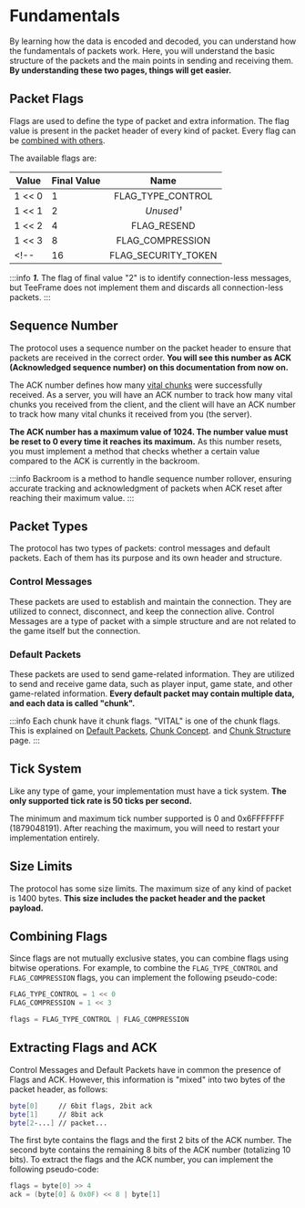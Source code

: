 # Fundamentals

By learning how the data is encoded and decoded, you can understand how the fundamentals of packets work. Here, you will understand the basic structure of the packets and the main points in sending and receiving them. **By understanding these two pages, things will get easier.**

## Packet Flags

Flags are used to define the type of packet and extra information. The flag value is present in the packet header of every kind of packet. Every flag can be [combined with others](#combining-flags).

The available flags are:

| Value    | Final Value | Name                      |
| -------- | ----------- | :-----------------------: |
| 1 << 0   | 1           | FLAG_TYPE_CONTROL         | 
| 1 << 1   | 2           | *Unused¹* |
| 1 << 2   | 4           | FLAG_RESEND               |
| 1 << 3   | 8           | FLAG_COMPRESSION          |
<!-- | 16       | FLAG_SECURITY_TOKEN       | -->

:::info
***1.*** The flag of final value "2" is to identify connection-less messages, but TeeFrame does not implement them and discards all connection-less packets.
:::

## Sequence Number

The protocol uses a sequence number on the packet header to ensure that packets are received in the correct order. **You will see this number as ACK (Acknowledged sequence number) on this documentation from now on.**

The ACK number defines how many [vital chunks](#default-packets) were successfully received. As a server, you will have an ACK number to track how many vital chunks you received from the client, and the client will have an ACK number to track how many vital chunks it received from you (the server).

**The ACK number has a maximum value of 1024. The number value must be reset to 0 every time it reaches its maximum.** As this number resets, you must implement a method that checks whether a certain value compared to the ACK is currently in the backroom.

:::info
Backroom is a method to handle sequence number rollover, ensuring accurate tracking and acknowledgment of packets when ACK reset after reaching their maximum value.
:::

<!-- ## Security Token

Every game related packet has a packet header with a security token field. When the client sends the first packet to connect to the server, the serve will send a response with a new generated security token. From now on, **the client and the server** will use this security token to send and receive packets. This token is used to prevent spoofing attacks.

The security token is a 4-byte value randomly generated. You can just generate 4 random bytes, or 4 random numbers from 0 to 255 and encode them later.-->


## Packet Types

The protocol has two types of packets: control messages and default packets. Each of them has its purpose and its own header and structure.

<!-- ### Connection-less Messages

These packets are used to send information to the server without establishing a connection. They are used for server discovery and server information. The connection can send a connection-less packet to check if a server is online, and the server can send a connection-less packet to answer with its information (name, map name, player list, etc.). -->

### Control Messages

These packets are used to establish and maintain the connection. They are utilized to connect, disconnect, and keep the connection alive. Control Messages are a type of packet with a simple structure and are not related to the game itself but the connection.

### Default Packets

These packets are used to send game-related information. They are utilized to send and receive game data, such as player input, game state, and other game-related information. **Every default packet may contain multiple data, and each data is called "chunk".**

:::info
Each chunk have it chunk flags. "VITAL" is one of the chunk flags. This is explained on [Default Packets](./packets/default-packets.md), [Chunk Concept](./packets/chunk-concepts.md). and [Chunk Structure](./chunks/chunk-structure.md) page.
:::

## Tick System

Like any type of game, your implementation must have a tick system. **The only supported tick rate is 50 ticks per second.** 

The minimum and maximum tick number supported is 0 and 0x6FFFFFFF (1879048191). After reaching the maximum, you will need to restart your implementation entirely.

## Size Limits

The protocol has some size limits. The maximum size of any kind of packet is 1400 bytes. **This size includes the packet header and the packet payload.**

## Combining Flags

Since flags are not mutually exclusive states, you can combine flags using bitwise operations. For example, to combine the `FLAG_TYPE_CONTROL` and `FLAG_COMPRESSION` flags, you can implement the following pseudo-code:

```c
FLAG_TYPE_CONTROL = 1 << 0
FLAG_COMPRESSION = 1 << 3

flags = FLAG_TYPE_CONTROL | FLAG_COMPRESSION
```

## Extracting Flags and ACK

Control Messages and Default Packets have in common the presence of Flags and ACK. However, this information is "mixed" into two bytes of the packet header, as follows:

```sh
byte[0]     // 6bit flags, 2bit ack
byte[1]     // 8bit ack
byte[2-...] // packet...
```

The first byte contains the flags and the first 2 bits of the ACK number. The second byte contains the remaining 8 bits of the ACK number (totalizing 10 bits). To extract the flags and the ACK number, you can implement the following pseudo-code:

```c
flags = byte[0] >> 4
ack = (byte[0] & 0x0F) << 8 | byte[1]
```